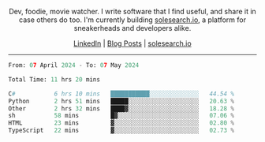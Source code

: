 <p align="center">Dev, foodie, movie watcher. I write software that I find useful, and share it in case others do too. I'm currently building <a href="https://solesearch.io">solesearch.io</a>, a platform for sneakerheads and developers alike.</p>
<p align="center">
  <a href="https://www.linkedin.com/in/peter-rauscher">LinkedIn</a>
  |
  <a href="https://dev.to/peterrauscher">Blog Posts</a>
  |
  <a href="https://solesearch.io">solesearch.io</a>
</p>
<hr/>
<!--START_SECTION:waka-->

```python
From: 07 April 2024 - To: 07 May 2024

Total Time: 11 hrs 20 mins

C#           6 hrs 10 mins   ███████████░░░░░░░░░░░░░░   44.54 %
Python       2 hrs 51 mins   █████░░░░░░░░░░░░░░░░░░░░   20.63 %
Other        2 hrs 32 mins   ████▓░░░░░░░░░░░░░░░░░░░░   18.28 %
sh           58 mins         █▓░░░░░░░░░░░░░░░░░░░░░░░   07.06 %
HTML         23 mins         ▓░░░░░░░░░░░░░░░░░░░░░░░░   02.80 %
TypeScript   22 mins         ▓░░░░░░░░░░░░░░░░░░░░░░░░   02.73 %
```

<!--END_SECTION:waka-->
